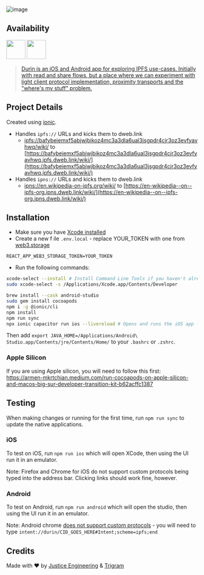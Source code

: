 ![image](https://user-images.githubusercontent.com/1844554/208213758-c967debb-2097-4967-9790-58545e73bd6f.png)

## Availability

[<img src="https://user-images.githubusercontent.com/1844554/208214016-4cdbe4e4-f7d6-4ad6-bfda-44d7d5e4ee6d.png" height="50">](https://apps.apple.com/us/app/durin/id1613391995)
[<img src="https://user-images.githubusercontent.com/1844554/208214017-ce2b9ed9-2f25-4d07-b6c6-5a7a41bc2dfe.png" height="50">](https://play.google.com/store/apps/details?id=ai.protocol.durin)

> [Durin is an iOS and Android app for exploring IPFS use-cases. Initially with read and share flows, but a place where we can experiment with light client protocol implementation, proximity transports and the "where's my stuff" problem.](https://twitter.com/dietrich/status/1540366578319081472)

## Project Details

Created using [ionic](https://ionicframework.com/docs/cli/commands/start).

- Handles `ipfs://` URLs and kicks them to dweb.link
  - [ipfs://bafybeiemxf5abjwjbikoz4mc3a3dla6ual3jsgpdr4cjr3oz3evfyavhwq/wiki/](ipfs://bafybeiemxf5abjwjbikoz4mc3a3dla6ual3jsgpdr4cjr3oz3evfyavhwq/wiki/) to [https://bafybeiemxf5abjwjbikoz4mc3a3dla6ual3jsgpdr4cjr3oz3evfyavhwq.ipfs.dweb.link/wiki/](https://bafybeiemxf5abjwjbikoz4mc3a3dla6ual3jsgpdr4cjr3oz3evfyavhwq.ipfs.dweb.link/wiki/)
- Handles `ipns://` URLs and kicks them to dweb.link
  - [ipns://en.wikipedia-on-ipfs.org/wiki/](ipns://en.wikipedia-on-ipfs.org/wiki/) to [https://en-wikipedia--on--ipfs-org.ipns.dweb.link/wiki/](https://en-wikipedia--on--ipfs-org.ipns.dweb.link/wiki/)

## Installation

- Make sure you have [Xcode installed](https://apps.apple.com/us/app/xcode/id497799835?mt=12)
- Create a new f ile `.env.local` - replace YOUR_TOKEN with one from [web3.storage](https://web3.storage)

```
REACT_APP_WEB3_STORAGE_TOKEN=YOUR_TOKEN
```

- Run the following commands:

```sh
xcode-select --install # Install Command Line Tools if you haven't already.
sudo xcode-select -s /Applications/Xcode.app/Contents/Developer

brew install --cask android-studio
sudo gem install cocoapods
npm i -g @ionic/cli
npm install
npm run sync
npx ionic capacitor run ios --livereload # Opens and runs the iOS app - you will pick which device to run it on. If you have a physical device plugged in, you can select that as well.
```

Then add `export JAVA_HOME=/Applications/Android\ Studio.app/Contents/jre/Contents/Home/` to your `.bashrc` or `.zshrc`.

### Apple Silicon

If you are using Apple silicon, you will need to follow this first: https://armen-mkrtchian.medium.com/run-cocoapods-on-apple-silicon-and-macos-big-sur-developer-transition-kit-b62acffc1387

## Testing

When making changes or running for the first time, run `npm run sync` to update the native applications.

### iOS

To test on iOS, run `npm run ios` which will open XCode, then using the UI run it in an emulator.

Note: Firefox and Chrome for iOS do not support custom protocols being typed into the address bar. Clicking links should work fine, however.

### Android

To test on Android, run `npm run android` which will open the studio, then using the UI run it in an emulator.

Note: Android chrome [does not support custom protocols](https://developer.chrome.com/docs/multidevice/android/intents/) - you will need to type `intent://durin/CID_GOES_HERE#Intent;scheme=ipfs;end`

## Credits

Made with :heart: by [Justice Engineering](https://justice.engineering) & [Trigram](https://www.trigram.co/)
